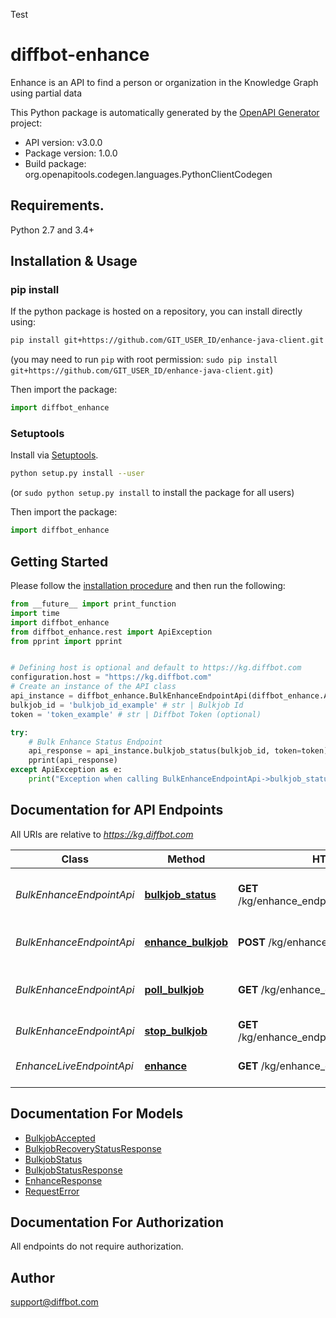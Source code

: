 Test

# diffbot-enhance
Enhance is an API to find a person or organization in the Knowledge Graph using partial data

This Python package is automatically generated by the [OpenAPI Generator](https://openapi-generator.tech) project:

- API version: v3.0.0
- Package version: 1.0.0
- Build package: org.openapitools.codegen.languages.PythonClientCodegen

## Requirements.

Python 2.7 and 3.4+

## Installation & Usage
### pip install

If the python package is hosted on a repository, you can install directly using:

```sh
pip install git+https://github.com/GIT_USER_ID/enhance-java-client.git
```
(you may need to run `pip` with root permission: `sudo pip install git+https://github.com/GIT_USER_ID/enhance-java-client.git`)

Then import the package:
```python
import diffbot_enhance 
```

### Setuptools

Install via [Setuptools](http://pypi.python.org/pypi/setuptools).

```sh
python setup.py install --user
```
(or `sudo python setup.py install` to install the package for all users)

Then import the package:
```python
import diffbot_enhance
```

## Getting Started

Please follow the [installation procedure](#installation--usage) and then run the following:

```python
from __future__ import print_function
import time
import diffbot_enhance
from diffbot_enhance.rest import ApiException
from pprint import pprint


# Defining host is optional and default to https://kg.diffbot.com
configuration.host = "https://kg.diffbot.com"
# Create an instance of the API class
api_instance = diffbot_enhance.BulkEnhanceEndpointApi(diffbot_enhance.ApiClient(configuration))
bulkjob_id = 'bulkjob_id_example' # str | Bulkjob Id
token = 'token_example' # str | Diffbot Token (optional)

try:
    # Bulk Enhance Status Endpoint
    api_response = api_instance.bulkjob_status(bulkjob_id, token=token)
    pprint(api_response)
except ApiException as e:
    print("Exception when calling BulkEnhanceEndpointApi->bulkjob_status: %s\n" % e)

```

## Documentation for API Endpoints

All URIs are relative to *https://kg.diffbot.com*

Class | Method | HTTP request | Description
------------ | ------------- | ------------- | -------------
*BulkEnhanceEndpointApi* | [**bulkjob_status**](docs/BulkEnhanceEndpointApi.md#bulkjob_status) | **GET** /kg/enhance_endpoint/bulk/{bulkjobId}/status | Bulk Enhance Status Endpoint
*BulkEnhanceEndpointApi* | [**enhance_bulkjob**](docs/BulkEnhanceEndpointApi.md#enhance_bulkjob) | **POST** /kg/enhance_endpoint/bulk | Bulk Enhance Endpoint
*BulkEnhanceEndpointApi* | [**poll_bulkjob**](docs/BulkEnhanceEndpointApi.md#poll_bulkjob) | **GET** /kg/enhance_endpoint/bulk/{bulkjobId} | Bulk Enhance Poll Endpoint
*BulkEnhanceEndpointApi* | [**stop_bulkjob**](docs/BulkEnhanceEndpointApi.md#stop_bulkjob) | **GET** /kg/enhance_endpoint/bulk/{bulkjobId}/stop | Bulkjob stop
*EnhanceLiveEndpointApi* | [**enhance**](docs/EnhanceLiveEndpointApi.md#enhance) | **GET** /kg/enhance_endpoint | Live Enhance Endpoint


## Documentation For Models

 - [BulkjobAccepted](docs/BulkjobAccepted.md)
 - [BulkjobRecoveryStatusResponse](docs/BulkjobRecoveryStatusResponse.md)
 - [BulkjobStatus](docs/BulkjobStatus.md)
 - [BulkjobStatusResponse](docs/BulkjobStatusResponse.md)
 - [EnhanceResponse](docs/EnhanceResponse.md)
 - [RequestError](docs/RequestError.md)


## Documentation For Authorization

 All endpoints do not require authorization.

## Author

support@diffbot.com


